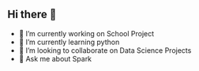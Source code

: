 ## Hi there 👋

- 🔭 I’m currently working on School Project
- 🌱 I’m currently learning python
- 👯 I’m looking to collaborate on Data Science Projects
- 💬 Ask me about Spark
